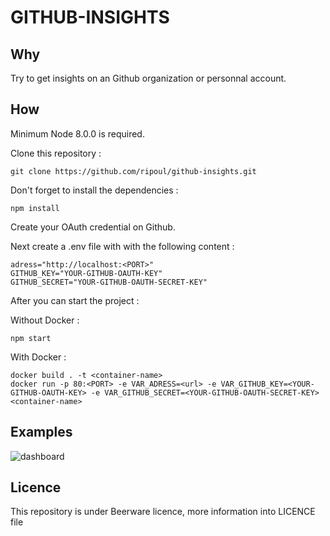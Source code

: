 # GITHUB-INSIGHTS

## Why

Try to get insights on an Github organization or personnal account.

## How

Minimum Node 8.0.0 is required.

Clone this repository :
```
git clone https://github.com/ripoul/github-insights.git
```

Don't forget to install the dependencies :

```
npm install
```

Create your OAuth credential on Github.

Next create a .env file with with the following content :

```
adress="http://localhost:<PORT>"
GITHUB_KEY="YOUR-GITHUB-OAUTH-KEY"
GITHUB_SECRET="YOUR-GITHUB-OAUTH-SECRET-KEY"
```

After you can start the project :

Without Docker :

```
npm start
```

With Docker :

```
docker build . -t <container-name> 
docker run -p 80:<PORT> -e VAR_ADRESS=<url> -e VAR_GITHUB_KEY=<YOUR-GITHUB-OAUTH-KEY> -e VAR_GITHUB_SECRET=<YOUR-GITHUB-OAUTH-SECRET-KEY> <container-name> 
```

## Examples

![dashboard](https://github.com/Remanx/Github-Insights/raw/master/examples/dashboard.png)

## Licence

This repository is under Beerware licence, more information into LICENCE file
